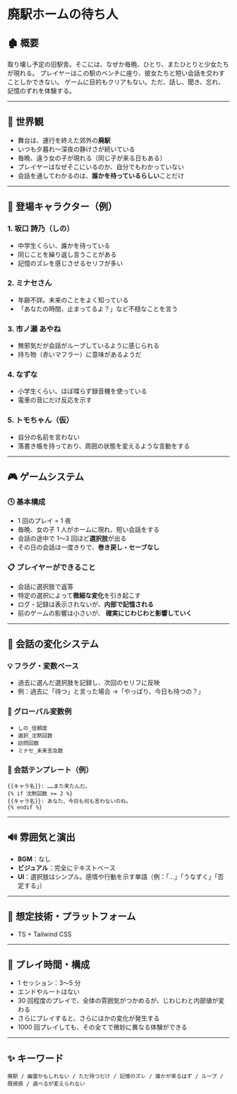 # 廃駅ホームの待ち人

## 🏚️ 概要

取り壊し予定の旧駅舎。そこには、なぜか毎晩、ひとり、またひとりと少女たちが現れる。
プレイヤーはこの駅のベンチに座り、彼女たちと短い会話を交わすことしかできない。
ゲームに目的もクリアもない。ただ、話し、聞き、忘れ、記憶のずれを体験する。

---

## 🌌 世界観

- 舞台は、運行を終えた郊外の**廃駅**
- いつも夕暮れ～深夜の静けさが続いている
- 毎晩、違う女の子が現れる（同じ子が来る日もある）
- プレイヤーはなぜそこにいるのか、自分でもわかっていない
- 会話を通してわかるのは、**誰かを待っているらしい**ことだけ

---

## 👧 登場キャラクター（例）

### 1. 坂口 詩乃（しの）

- 中学生くらい、誰かを待っている
- 同じことを繰り返し言うことがある
- 記憶のズレを感じさせるセリフが多い

### 2. ミナセさん

- 年齢不詳。未来のことをよく知っている
- 「あなたの時間、止まってるよ？」など不穏なことを言う

### 3. 市ノ瀬 あやね

- 無邪気だが会話がループしているように感じられる
- 持ち物（赤いマフラー）に意味があるようだ

### 4. なずな

- 小学生くらい、ほぼ喋らず録音機を使っている
- 電車の音にだけ反応を示す

### 5. トモちゃん（仮）

- 自分の名前を言わない
- 落書き帳を持っており、周囲の状態を変えるような言動をする

---

## 🎮 ゲームシステム

### 🕓 基本構成

- 1 回のプレイ = 1 夜
- 毎晩、女の子 1 人がホームに現れ、短い会話をする
- 会話の途中で 1〜3 回ほど**選択肢**が出る
- その日の会話は一度きりで、**巻き戻し・セーブなし**

### 📋 プレイヤーができること

- 会話に選択肢で返答
- 特定の選択によって**微細な変化**を引き起こす
- ログ・記録は表示されないが、**内部で記憶される**
- 前のゲームの影響は小さいが、 **確実にじわじわと影響していく**

---

## 🔄 会話の変化システム

### 💡 フラグ・変数ベース

- 過去に選んだ選択肢を記録し、次回のセリフに反映
- 例：過去に「待つ」と言った場合 →「やっぱり、今日も待つの？」

### 🧠 グローバル変数例

- `しの_信頼度`
- `選択_沈黙回数`
- `訪問回数`
- `ミナセ_未来言及数`

### 🌱 会話テンプレート（例）

```
{{キャラ名}}: ……また来たんだ。
{% if 沈黙回数 >= 2 %}
{{キャラ名}}: あなた、今日も何も言わないのね。
{% endif %}
```

---

## 🔊 雰囲気と演出

- **BGM**：なし
- **ビジュアル**：完全にテキストベース
- **UI**：選択肢はシンプル。感情や行動を示す単語（例：「…」「うなずく」「否定する」）

---

## 🧩 想定技術・プラットフォーム

- TS + Tailwind CSS

---

## 🎯 プレイ時間・構成

- 1 セッション：3〜5 分
- エンドやルートはない
- 30 回程度のプレイで、全体の雰囲気がつかめるが、じわじわと内部値が変わる
- さらにプレイすると、さらにほかの変化が発生する
- 1000 回プレイしても、その全てで微妙に異なる体験ができる

---

## ✨ キーワード

`廃駅 / 幽霊かもしれない / ただ待つだけ / 記憶のズレ / 誰かが来るはず / ループ / 既視感 / 選べるが変えられない`
